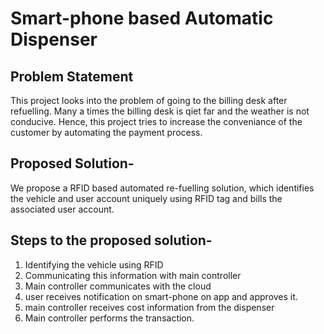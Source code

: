 # Smart-phone based Automatic Dispenser
## Problem Statement
This project looks into the problem of going to the billing desk after refuelling. Many a times the billing desk is qiet far and the weather is not conducive. Hence, this project tries to increase the conveniance of the customer by automating the payment process.

## Proposed Solution-
We propose a RFID based automated re-fuelling solution, which identifies the vehicle and user account uniquely using RFID tag and bills the associated user account.

## Steps to the proposed solution-
1. Identifying the vehicle using RFID
2. Communicating this information with main controller
3. Main controller communicates with the cloud
4. user receives notification on smart-phone on app and approves it.
5. main controller receives cost information from the dispenser
6. Main controller performs the transaction.

